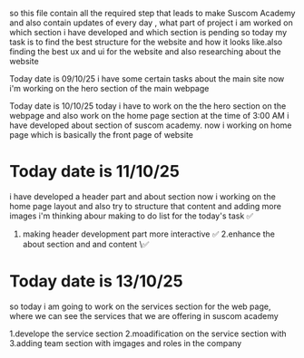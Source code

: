 so this file contain all the required step that leads to make Suscom Academy 
and also contain updates of every day , what part of project i am worked on which section i have developed and which section is pending 
so today my task is to find the best structure for the website and how it looks like.also finding the best ux and ui for the website and also researching about the website 

Today date is 09/10/25
i have some certain tasks about the main site 
now i'm working on the hero section of the main webpage

Today date is 10/10/25
today i have to work on the the hero section on the webpage and also work on the home page section 
at the time of 3:00 AM i have developed about section of suscom academy. now i working on home page which is basically the front page of website


# Today date is 11/10/25
i have developed a header part and about section now i working on the home page layout and also try to structure that content and adding more images 
i'm thinking abour making to do list for the today's task ✅
 1. making header development part more interactive ✅
 2.enhance the about section and and content \✅



 # Today date is 13/10/25
 so today i am going to work on the services section for the web page, where we can see the services that we are offering in suscom academy 

 1.develope the service section 
 2.moadification on the service section with 
 3.adding team section with imgages and roles in the company
